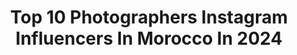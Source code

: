 ---
title: Top 10 Photographers Instagram Influencers In Morocco In 2024
description: >-
  Find top photographers Instagram influencers in Morocco in 2024. Most popular hashtags: #morocco #photography #photooftheday #photographer.
platform: Instagram
hits: 49
text_top: Analyze the top-rated Instagram influencers on inBeat.
text_bottom: inBeat aggregates 49 Instagram influencers like this in Morocco for you to work with.
profiles:
  - username: "zakariaedaoui"
    fullname: >-
      Moroccan  photographer 🇲🇦
    bio: >-
      Photographer  | Traveller  / storyteller Creator at @samsungmaroc Collaboration : zakariae.daoui@gmail.com DM to book your photoshoots
    location: "Morocco"
    followers: 30606
    engagement: 833
    commentsToLikes: 0.036892
    id: ck55jcr8wwrqq0i11t39v5mvs
    verified: false
    hashtags: "#fifaworldcupqatar2022, #streetphotograph, #all2epic, #yourshotphotographer"
  - username: "erikaexplores"
    fullname: >-
      Erika Hobart
    bio: >-
      Travel journalist and photographer Based in Marrakech, Morocco hello@erikaexplores.com
    location: "Morocco"
    followers: 164047
    engagement: 348
    commentsToLikes: 0.035188
    id: ck5c1jxaovbst0i119mc0lxcg
    verified: false
    hashtags: "#dadesgorge, #moroccohotels, #uniquehotels, #marrakechphotographer"
  - username: "luciedvorakovaphoto"
    fullname: >-
      Lucie Dvorakova
    bio: >-
      Photographer portrait/emotion/fashion/wedding🤍 Brno, Praha, anywhere and worldwide email: luciedvorakovaphoto@gmail.com
    location: "Morocco"
    followers: 12091
    engagement: 98
    commentsToLikes: 0.011515
    id: ck5cee5h6kumb0i11bl4hq2zl
    verified: false
    hashtags: "#artportrait, #artphotography, #portretnifotografie, #bnwportrait"
  - username: "redazayen"
    fullname: >-
      𝓡eda Elbadry ♛
    bio: >-
      🇮🇹To🇲🇦 26 / أ-85 —— ♛ • collab : zayenreda@gmail.com • 👨🏻‍🎓Interior designer | Passionate photographer and skilled video maker
    location: "Morocco"
    followers: 224555
    engagement: 72
    commentsToLikes: 0.000293
    id: ck9we8beuj3p10j78j0bekpfi
    verified: false
    hashtags: "#newyork, #mersedes, #outfit, #italy"
  - username: "abdoumetioui"
    fullname: >-
      Abdou El Metioui
    bio: >-
      👑^" M~E~T~I~O~U~I "^ 👑 🇲🇦 photographer in Morocco 📫Abdouelmetioui2@gmail.com 🖥 My page : @abdouelmetiouiphotography
    location: "Morocco"
    followers: 5379
    engagement: 1393
    commentsToLikes: 0.046350
    id: ck9wealcajf1l0j78mh40d0ba
    verified: false
    hashtags: "#idealportrait, #igmorocco, #mydearmorocco, #silverhair"
  - username: "ayad_nehad"
    fullname: >-
      Ayad Nehad
    bio: >-
      - 💻🖥️ engineer 🇮🇶 - 💚🌱🌿🌴🍀☘️🌵🌳🌲💚 شَغَفْ - photographer for my partner @summer.shaker 📩 contact me : ayadalkamali@gmail.com
    location: "Morocco"
    followers: 65692
    engagement: 512
    commentsToLikes: 0.028400
    id: ck5zt3fg3zo8v0i14u0pvbmdh
    verified: false
    hashtags: "#qatar, #instagood, #travel, #oman"
  - username: "psycho.moustache"
    fullname: >-
      Psycho Moustache
    bio: >-
      Hamza Lafrouji Fashion Photographer Moroccan📩:↪️ contacts@psychomoustache.com
    location: "Morocco"
    followers: 30838
    engagement: 694
    commentsToLikes: 0.020696
    id: ck5hgrb584bv10i11fyx5hlop
    verified: false
    hashtags: "#littlerivermag, #777luckyfish, #likeforlikes, #worldviewmag"
  - username: "hussain_ars"
    fullname: >-
      حسين السميّن | Hussain
    bio: >-
      | Videographer,Photographer | business inquiries : DM 📥 or Email 📧 ‎‏| DMM,Saudi Arabia ‎”لَا أَبْرَحُ حَتَّىٰ أَبْلُغَ”
    location: "Morocco"
    followers: 12672
    engagement: 577
    commentsToLikes: 0.082961
    id: ck14h11zx80ay0i19kvck7obd
    verified: false
    hashtags: "#shotoniphone, #phonartsaudi, #visitsaudi, #umluj"
  - username: "badrbahajoub"
    fullname: >-
      • BADR BAHAJOUB | بدر بهجوب •
    bio: >-
      📸 Photographer 🎥 Videographer 🖥 Graphic/WEB Designer ____________________________ 👻 Snap : Bahajoub.badr 📮 For Business : Ba.bahajoub@gmail.com
    location: "Morocco"
    followers: 25996
    engagement: 78
    commentsToLikes: 0.013384
    id: ck5hscem5wcxd0i11th2qmhmm
    verified: false
    hashtags: "#wereback, #byphone, #soon, #blackandwhitephotography"
  - username: "mary_jerri"
    fullname: >-
      Mary Jerri
    bio: >-
      ♋️🦀 🇲🇦Moroccan model & actress🇲🇦 🔴Gmail: maryemjerri@gmail.com 🏴Tiktok: mary_jerri(+700k) ▶️youtube:mary jerri
    location: "Morocco"
    followers: 56088
    engagement: 1587
    commentsToLikes: 0.022908
    id: ck5btsoptgj4p0i111uf23iyg
    verified: false
    hashtags: "#modellife, #photographer, #photooftheday, #maroc"
---